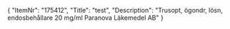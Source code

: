 {
  "ItemNr": "175412",
  "Title": "test",
  "Description": "Trusopt, ögondr, lösn, endosbehållare 20 mg/ml Paranova Läkemedel AB"
}